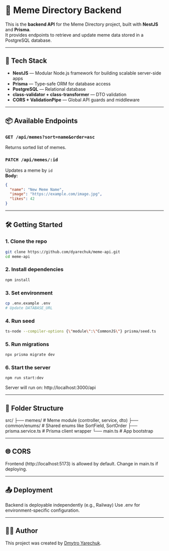 # 🧠 Meme Directory Backend

This is the **backend API** for the Meme Directory project, built with **NestJS** and **Prisma**.  
It provides endpoints to retrieve and update meme data stored in a PostgreSQL database.

---

## 🚀 Tech Stack

- **NestJS** — Modular Node.js framework for building scalable server-side apps
- **Prisma** — Type-safe ORM for database access
- **PostgreSQL** — Relational database
- **class-validator + class-transformer** — DTO validation
- **CORS + ValidationPipe** — Global API guards and middleware

---

## 📦 Available Endpoints

### `GET /api/memes?sort=name&order=asc`
Returns sorted list of memes.

### `PATCH /api/memes/:id`
Updates a meme by `id`  
**Body:**
```json
{
  "name": "New Meme Name",
  "image": "https://example.com/image.jpg",
  "likes": 42
}
```

---

## 🛠️ Getting Started

### 1. Clone the repo

```bash
git clone https://github.com/dyarechuk/meme-api.git
cd meme-api
```

### 2. Install dependencies

```bash
npm install
```

### 3. Set environment

```bash
cp .env.example .env
# Update DATABASE_URL
```

### 4. Run seed

```bash
ts-node --compiler-options {\"module\":\"CommonJS\"} prisma/seed.ts
```

### 5. Run migrations

```bash
npx prisma migrate dev
```

### 6. Start the server

```bash
npm run start:dev
```

Server will run on:
http://localhost:3000/api

---

## 🧱 Folder Structure

src/
├── memes/              # Meme module (controller, service, dto)
├── common/enums/       # Shared enums like SortField, SortOrder
├── prisma.service.ts   # Prisma client wrapper
└── main.ts             # App bootstrap

---

## 🌐 CORS

Frontend (http://localhost:5173) is allowed by default.
Change in main.ts if deploying.

---

## 📤 Deployment

Backend is deployable independently (e.g., Railway)
Use .env for environment-specific configuration.

---

## 👨‍💻 Author

This project was created by [Dmytro Yarechuk](https://github.com/Dyarechuk).